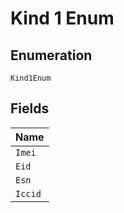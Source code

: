
# Kind 1 Enum

## Enumeration

`Kind1Enum`

## Fields

| Name |
|  --- |
| `Imei` |
| `Eid` |
| `Esn` |
| `Iccid` |

